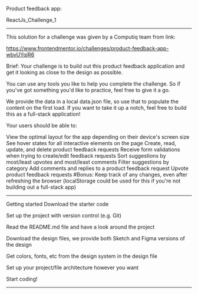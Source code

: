 Product feedback app:

ReactJs_Challenge_1  
__________________________________

This solution for a challenge was given by a Computiq team from link:

https://www.frontendmentor.io/challenges/product-feedback-app-wbvUYqjR6

Brief:
Your challenge is to build out this product feedback application and get it looking as close to the design as possible.

You can use any tools you like to help you complete the challenge. So if you've got something you'd like to practice, feel free to give it a go.

We provide the data in a local data.json file, so use that to populate the content on the first load. If you want to take it up a notch, feel free to build this as a full-stack application!

Your users should be able to:

View the optimal layout for the app depending on their device's screen size
See hover states for all interactive elements on the page
Create, read, update, and delete product feedback requests
Receive form validations when trying to create/edit feedback requests
Sort suggestions by most/least upvotes and most/least comments
Filter suggestions by category
Add comments and replies to a product feedback request
Upvote product feedback requests
#Bonus: Keep track of any changes, even after refreshing the browser (localStorage could be used for this if you're not building out a full-stack app)
_________________________
Getting started
Download the starter code

Set up the project with version control (e.g. Git)

Read the README.md file and have a look around the project

Download the design files, we provide both Sketch and Figma versions of the design

Get colors, fonts, etc from the design system in the design file

Set up your project/file architecture however you want

Start coding!
_____________________________
